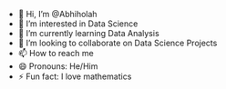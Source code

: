 - 👋 Hi, I’m @Abhiholah
- 👀 I’m interested in Data Science
- 🌱 I’m currently learning Data Analysis
- 💞️ I’m looking to collaborate on Data Science Projects
- 📫 How to reach me 
- 😄 Pronouns: He/Him
- ⚡ Fun fact: I love mathematics

<!---
Abhiholah/Abhiholah is a ✨ special ✨ repository because its `README.md` (this file) appears on your GitHub profile.
You can click the Preview link to take a look at your changes.
--->
